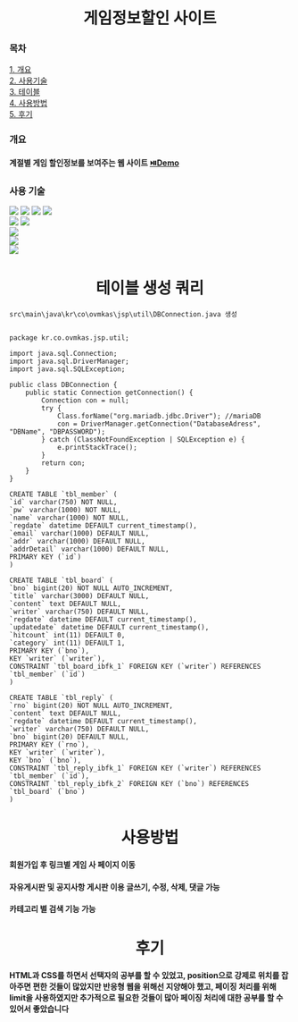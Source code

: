 <div align="center">

# 게임정보할인 사이트

</div>


### 목차
[1. 개요](#개요)<br>
[2. 사용기술](#사용-기술)<br>
[3. 테이블](#테이블-생성-쿼리)<br>
[4. 사용방법](#사용방법)<br>
[5. 후기](#후기)<br>

### 개요

#### 계절별 게임 할인정보를 보여주는 웹 사이트 <a href="https://pf1.ovmkas.co.kr">⏯️Demo</a><br>

### 사용 기술

<div align="left">

<img src="https://img.shields.io/badge/html5-yellow?style=flat&logo=html5&logoColor=white"/>
<img src="https://img.shields.io/badge/css3-yellow?style=flat&logo=css3&logoColor=white"/>
<img src="https://img.shields.io/badge/jquery-yellow?style=flat&logo=jquery&logoColor=white"/>
<img src="https://img.shields.io/badge/javascript-yellow?style=flat&logo=javascript&logoColor=white"/>
<br>

<img src="https://img.shields.io/badge/java-blue?style=flat&logo=oracle&logoColor=white"/>
<img src="https://img.shields.io/badge/lombok-blue?style=flat&logo=lombok&logoColor=white"/>
<br>

<img src="https://img.shields.io/badge/mariadb-red?style=flat&logo=mariadb&logoColor=white"/>
<br>

<img src="https://img.shields.io/badge/tomcat9-gray?style=flat&logo=apachetomcat&logoColor=white"/>
<br>

<img src="https://img.shields.io/badge/VSC-gray?style=flat&logo=visualstudiocode&logoColor=white"/>

</div>

<div align="center">

# 테이블 생성 쿼리

</div>

```
src\main\java\kr\co\ovmkas\jsp\util\DBConnection.java 생성
```

```

package kr.co.ovmkas.jsp.util;

import java.sql.Connection;
import java.sql.DriverManager;
import java.sql.SQLException;

public class DBConnection {
	public static Connection getConnection() {
		Connection con = null;
		try {
			Class.forName("org.mariadb.jdbc.Driver"); //mariaDB
			con = DriverManager.getConnection("DatabaseAdress", "DBName", "DBPASSWORD");
		} catch (ClassNotFoundException | SQLException e) {
			e.printStackTrace();
		}
		return con;
	}
}

```



```
CREATE TABLE `tbl_member` (
`id` varchar(750) NOT NULL,
`pw` varchar(1000) NOT NULL,
`name` varchar(1000) NOT NULL,
`regdate` datetime DEFAULT current_timestamp(),
`email` varchar(1000) DEFAULT NULL,
`addr` varchar(1000) DEFAULT NULL,
`addrDetail` varchar(1000) DEFAULT NULL,
PRIMARY KEY (`id`)
) 

CREATE TABLE `tbl_board` (
`bno` bigint(20) NOT NULL AUTO_INCREMENT,
`title` varchar(3000) DEFAULT NULL,
`content` text DEFAULT NULL,
`writer` varchar(750) DEFAULT NULL,
`regdate` datetime DEFAULT current_timestamp(),
`updatedate` datetime DEFAULT current_timestamp(),
`hitcount` int(11) DEFAULT 0,
`category` int(11) DEFAULT 1,
PRIMARY KEY (`bno`),
KEY `writer` (`writer`),
CONSTRAINT `tbl_board_ibfk_1` FOREIGN KEY (`writer`) REFERENCES `tbl_member` (`id`)
)

CREATE TABLE `tbl_reply` (
`rno` bigint(20) NOT NULL AUTO_INCREMENT,
`content` text DEFAULT NULL,
`regdate` datetime DEFAULT current_timestamp(),
`writer` varchar(750) DEFAULT NULL,
`bno` bigint(20) DEFAULT NULL,
PRIMARY KEY (`rno`),
KEY `writer` (`writer`),
KEY `bno` (`bno`),
CONSTRAINT `tbl_reply_ibfk_1` FOREIGN KEY (`writer`) REFERENCES `tbl_member` (`id`),
CONSTRAINT `tbl_reply_ibfk_2` FOREIGN KEY (`bno`) REFERENCES `tbl_board` (`bno`)
)
```


<div align="center">

# 사용방법

</div>

#### 회원가입 후 링크별 게임 사 페이지 이동
#### 자유게시판 및 공지사항 게시판 이용 글쓰기, 수정, 삭제, 댓글 가능
#### 카테고리 별 검색 기능 가능


<div align="center">

# 후기

</div>

#### HTML과 CSS를 하면서 선택자의 공부를 할 수 있었고, position으로 강제로 위치를 잡아주면 편한 것들이 많았지만 반응형 웹을 위해선 지양해야 했고, 페이징 처리를 위해 limit을 사용하였지만 추가적으로 필요한 것들이 많아 페이징 처리에 대한 공부를 할 수 있어서 좋았습니다  
